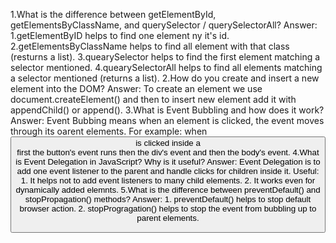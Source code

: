 1.What is the difference between getElementById, getElementsByClassName, and querySelector / querySelectorAll?
Answer: 1.getElementByID helps to find one element ny it's id.
        2.getElementsByClassName helps to find all element with that class (resturns a list).
        3.quearySelector helps to find the first element matching a selector mentioned.
        4.quearySelectorAll helps to find all elements matching a selector mentioned (returns a list).
2.How do you create and insert a new element into the DOM?
Answer: To create an element we use document.createElement() and then to insert new element add it with appendChild() or append().
3.What is Event Bubbling and how does it work?
Answer: Event Bubbing means when an element is clicked, the event moves through its oarent elements.
        For example: when <button> is clicked inside a <div> first the button's event runs then the div's event and then the body's event.
4.What is Event Delegation in JavaScript? Why is it useful?
Answer: Event Delegation is to add one event listener to the parent and handle clicks for children inside it.
        Useful: 1. It helps not to add event listeners to many child elements.
                2. It works even for dynamically added elemnts.
5.What is the difference between preventDefault() and stopPropagation() methods?
Answer: 1. preventDefault() helps to stop default browser action.
        2. stopProgragation() helps to stop the event from bubbling up to parent elements.
